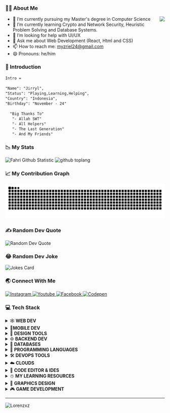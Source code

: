 ### 👨‍💻 About Me

<img align="right" height="175" src="https://user-images.githubusercontent.com/74038190/225813708-98b745f2-7d22-48cf-9150-083f1b00d6c9.gif"  />

<div align="left">

- 🔭 I’m currently pursuing my Master's degree in Computer Science
- 🌱 I’m currently learning Crypto and Network Security, Heuristic Problem Solving and Database Systems.
- 🤔 I’m looking for help with UI/UX
- 💬 Ask me about Web Development (React, Html and CSS)
- 📫 How to reach me: myzriel24@gmail.com
- 😄 Pronouns: he/him
  
</div>

### 💓 Introduction
```
Intro =

"Name": "Jirryl",
"Status": "Playing,Learning,Helping",
"Country": "Indonesia",
"Birthday": "November - 24"
   
  "Big Thanks To"
   "- Allah SWT"
   "- All Helpers"
   "- The Last Generation"
   "- And My Friends"
```

### 📉 My Stats

![Fahri Github Statistic](https://github-readme-stats.vercel.app/api?username=zrilaja&layout=compact&show_icons=true&theme=highcontrast&show_owner=true)
![github toplang](https://github-readme-stats.vercel.app/api/top-langs/?username=zrilaja&layout=compact&theme=highcontrast)

### 📈 My Contribution Graph
![Snake Contribution Animation](https://raw.githubusercontent.com/adeeteya/adeeteya/output/snake.svg)

### ✍️ Random Dev Quote
![Random Dev Quote](https://quotes-github-readme.vercel.app/api?type=horizontal&theme=dark)

### 😂 Random Dev Joke
![Jokes Card](https://readme-jokes.vercel.app/api?hideBorder)

### 🌏 Connect With Me

<a href="https://www.instagram.com/jirryl"> 
    <img src="https://img.shields.io/badge/Instagram-E4405F?style=for-the-badge&logo=instagram&logoColor=white" title="Instagram"  alt="Instagram"/>
</a>
<a href="https://www.youtube.com/@jirryl"> 
    <img src="https://img.shields.io/badge/YouTube-FF0000?style=for-the-badge&logo=youtube&logoColor=white" title="Youtube"  alt="Youtube"/>
</a>
<!-- <a href="mailto: myzriel24@gmail.com"> 
    <img src="https://img.shields.io/badge/Gmail-D14836?style=for-the-badge&logo=gmail&logoColor=white" title="Gmail"  alt="Gmail"/>
</a> -->
<!-- <a href="https://www.github.com/zrilaja"> 
    <img src="https://img.shields.io/badge/GitHub-100000?style=for-the-badge&logo=github&logoColor=white" title="GitHub"  alt="GitHub"/>
</a> -->
<!-- <a href="https://twitter.com/jirryl"> 
    <img src="https://img.shields.io/badge/Twitter-1DA1F2?style=for-the-badge&logo=twitter&logoColor=white" title="Twitter"  alt="Twitter"/>
</a> -->
<a href="https://www.facebook.com/profile.php?=100087370156118"> 
    <img src="https://img.shields.io/badge/Facebook-%231877F2.svg?style=for-the-badge&logo=Facebook&logoColor=white" title="Facebook"  alt="Facebook"/>
</a>
<!--<a  href="https://www.linkedin.com/company/hi-coders/">
    <img src="https://img.shields.io/badge/LinkedIn-0077B5?style=for-the-badge&logo=linkedin&logoColor=white" title="LinkedIn"  alt="LinkedIn"/>
</a>-->
<a href="https://codepen.io/jirryl"> 
    <img src="https://img.shields.io/badge/Codepen-000000?style=for-the-badge&logo=codepen&logoColor=white" title="Codepen"  alt="Codepen"/>
</a>
<br />

### 💻 Tech Stack

<details>
  <summary>🕸️ <b>WEB DEV</b></summary>
  
  [![HTML](https://img.shields.io/badge/HTML5-E34F26?style=for-the-badge&logo=html5&logoColor=white "HTML")][repo]
  [![CSS3](https://img.shields.io/badge/CSS3-1572B6?style=for-the-badge&logo=css3&logoColor=white "CSS")][repo]
  [![JavaScript](https://img.shields.io/badge/JavaScript-F7DF1E?style=for-the-badge&logo=javascript&logoColor=black "JavaScript")][repo]
  [![Typescript](https://img.shields.io/badge/TypeScript-007ACC?style=for-the-badge&logo=typescript&logoColor=white "Typescript")][repo]
  [![React](https://img.shields.io/badge/React-20232A?style=for-the-badge&logo=react&logoColor=61DAFB "React")][repo]
  [![Next JS](https://img.shields.io/badge/Next-black?style=for-the-badge&logo=next.js&logoColor=white "Next.js")][repo]
  [![Bootstrap](https://img.shields.io/badge/Bootstrap-563D7C?style=for-the-badge&logo=bootstrap&logoColor=white "Bootstrap")][repo]
  [![Sass](https://img.shields.io/badge/Sass-CC6699?style=for-the-badge&logo=sass&logoColor=white "SASS")][repo]
  [![PHP](https://img.shields.io/badge/PHP-777BB4?style=for-the-badge&logo=php&logoColor=white "PHP")][repo]
  [![JQuery](https://img.shields.io/badge/jQuery-0769AD?style=for-the-badge&logo=jquery&logoColor=white "JQuery")][repo]
  [![Material UI](https://img.shields.io/badge/Material--UI-%230081CB.svg?style=for-the-badge&logo=mui&logoColor=white "Material UI")][repo]
  [![Socket.io-client](https://img.shields.io/badge/Socket.io--client-black?style=for-the-badge&logo=socket.io&badgeColor=**010101** "Socket.io-client")][repo]
</details>

<details>
  <summary>📱<b>MOBILE DEV</b></summary>
  
  [![Flutter](https://img.shields.io/badge/Flutter-02569B?style=for-the-badge&logo=flutter&logoColor=white "Flutter")][repo]
  [![React Native](https://img.shields.io/badge/React_Native-20232A?style=for-the-badge&logo=react&logoColor=61DAFB "React Native")][repo]
</details>

<details>
  <summary>🍧 <b>DESIGN TOOLS</b></summary>
  
  [![Figma](https://img.shields.io/badge/figma-%23F24E1E.svg?style=for-the-badge&logo=figma&logoColor=white "Figma")][repo]
  [![Adobe XD](https://img.shields.io/badge/Adobe%20XD-470137?style=for-the-badge&logo=Adobe%20XD&logoColor=#FF61F6 "XD")][repo]
  [![Adobe Photoshop](https://img.shields.io/badge/adobe%20photoshop-%2331A8FF.svg?style=for-the-badge&logo=adobe%20photoshop&logoColor=white)][repo]
</details>

<details>
  <summary>⚙️ <b>BACKEND DEV</b></summary>

  [![](https://img.shields.io/badge/Node.js-43853D?style=for-the-badge&logo=node.js&logoColor=white "Nodejs")][repo]  
  [![Express js](https://img.shields.io/badge/Express.js-404D59?style=for-the-badge "Express js")][repo]  
  [![Socket.io](https://img.shields.io/badge/Socket.io-black?style=for-the-badge&logo=socket.io&badgeColor=010101 "Socket.io")][repo]  
  [![PHP](https://img.shields.io/badge/PHP-777BB4?style=for-the-badge&logo=php&logoColor=white "PHP")][repo]  
  [![Firebase](https://img.shields.io/badge/firebase-%23039BE5.svg?style=for-the-badge&logo=firebase "Firebase")][repo]  
  [![Python](https://img.shields.io/badge/python-3670A0?style=for-the-badge&logo=python&logoColor=ffdd54 "Python")][repo]  
  [![](https://img.shields.io/badge/Flask-000000?style=for-the-badge&logo=flask&logoColor=white)][repo]

</details>

<details>
  <summary>📅 <b>DATABASES</b></summary>

  [![Mongodb](https://img.shields.io/badge/MongoDB-4EA94B?style=for-the-badge&logo=mongodb&logoColor=white "Mongodb")][repo]  
  [![Redis](https://img.shields.io/badge/redis-%23DD0031.svg?style=for-the-badge&logo=redis&logoColor=white "Redis")][repo]  
  [![MySql](https://img.shields.io/badge/MySQL-00000F?style=for-the-badge&logo=mysql&logoColor=white "MySql")][repo]  
  [![SQLLite](https://img.shields.io/badge/SQLite-07405E?style=for-the-badge&logo=sqlite&logoColor=white "SQLLite")][repo]

</details>

<details>
  <summary>🎯 <b>PROGRAMMING LANGUAGES</b></summary>

  [![Dart](https://img.shields.io/badge/dart-%230175C2.svg?style=for-the-badge&logo=dart&logoColor=white "Dart")][repo]  
  [![C++](https://img.shields.io/badge/c++-%2300599C.svg?style=for-the-badge&logo=c%2B%2B&logoColor=white "C++")][repo]  
  [![C#](https://img.shields.io/badge/c%23-%23239120.svg?style=for-the-badge&logo=c-sharp&logoColor=white "C#")][repo]

</details>

<details>
  <summary>🛠️ <b>DEVOPS TOOLS</b></summary>

  [![Git](https://img.shields.io/badge/git-%23F05033.svg?style=for-the-badge&logo=git&logoColor=white "Git")][repo]  
  [![GitHub](https://img.shields.io/badge/github-%23121011.svg?style=for-the-badge&logo=github&logoColor=white "GitHub")][repo]  
  [![Docker](https://img.shields.io/badge/docker-%230db7ed.svg?style=for-the-badge&logo=docker&logoColor=white)][repo]  
  [![Apache](https://img.shields.io/badge/apache-%23D42029.svg?style=for-the-badge&logo=apache&logoColor=white "Apache")][repo]  
  [![Nginx](https://img.shields.io/badge/nginx-%23009639.svg?style=for-the-badge&logo=nginx&logoColor=white "Nginx")][repo]  
  [![NPM](https://img.shields.io/badge/NPM-%23000000.svg?style=for-the-badge&logo=npm&logoColor=white "Npm")][repo]  
  [![Postman](https://img.shields.io/badge/Postman-FF6C37?style=for-the-badge&logo=postman&logoColor=white "Postman")][repo]  
  [![Insomnia](https://img.shields.io/badge/Insomnia-black?style=for-the-badge&logo=insomnia&logoColor=5849BE "Insomnia")][repo]  
  [![Shell Scripts](https://img.shields.io/badge/Shell_Script-121011?style=for-the-badge&logo=gnu-bash&logoColor=white)][repo]  
  [![Linux](https://img.shields.io/badge/Linux-FCC624?style=for-the-badge&logo=linux&logoColor=black "Linux")][repo]

</details>

<details>
  <summary>☁️ <b>CLOUDS</b></summary>

  [![Google Cloud](https://img.shields.io/badge/GoogleCloud-%234285F4.svg?style=for-the-badge&logo=google-cloud&logoColor=white "Google Cloud")][repo]  
  [![AWS](https://img.shields.io/badge/Amazon-_AWS-FF9900?style=for-the-badge&logo=amazon-aws&logoColor=white "AWS")][repo]  
  [![Heroku](https://img.shields.io/badge/heroku-%23430098.svg?style=for-the-badge&logo=heroku&logoColor=white "Heroku")][repo]  
  [![Netlify](https://img.shields.io/badge/netlify-%23000000.svg?style=for-the-badge&logo=netlify&logoColor=#00C7B7 "Netlify")][repo]  
  [![Vercel](https://img.shields.io/badge/vercel-%23000000.svg?style=for-the-badge&logo=vercel&logoColor=white "Vercel")][repo]  
  [![Firebase](https://img.shields.io/badge/firebase-%23039BE5.svg?style=for-the-badge&logo=firebase "Firebase")][repo]

</details>

<details>
  <summary>📄 <b>CODE EDITOR & IDES</b></summary>

  [![Visual Studio Code](https://img.shields.io/badge/VS%20Code-0078d7.svg?style=for-the-badge&logo=visual-studio-code&logoColor=white "Visual Studio Code")][repo]  
  [![Visual Studio Code](https://img.shields.io/badge/VS%20Code%20Insider-24bfa5.svg?style=for-the-badge&logo=visual-studio-code&logoColor=white "Visual Studio Code")][repo]  
  [![Sublime Text](https://img.shields.io/badge/sublime_text-%23575757.svg?style=for-the-badge&logo=sublime-text&logoColor=important "Sublime Text")][repo]  
  [![Vim](https://img.shields.io/badge/VIM-%2311AB00.svg?style=for-the-badge&logo=vim&logoColor=white)][repo]  
  [![Android Studio](https://img.shields.io/badge/Android%20Studio-3DDC84.svg?style=for-the-badge&logo=android-studio&logoColor=white)][repo]  
  [![Jupyter Notebook](https://img.shields.io/badge/jupyter-%23FA0F00.svg?style=for-the-badge&logo=jupyter&logoColor=white)][repo]

</details>

<details>
  <summary>☃️ <b>MY LEARNING RESOURCES</b></summary>

  [![Stack Overflow](https://img.shields.io/badge/Stack%20Overflow-FE7A16?style=for-the-badge&logo=stack-overflow&logoColor=white "Stack Overflow")][repo]  
  [![W3Schools](https://img.shields.io/badge/W3Schools-1572B6?style=for-the-badge&logo=w3schools&logoColor=white "W3Schools")][repo]  
  [![MDN Web Docs](https://img.shields.io/badge/MDN_Web_Docs-black?style=for-the-badge&logo=mdn-web-docs&logoColor=white "MDN Web Docs")][repo]  
  [![Geeks for Geeks](https://img.shields.io/badge/GeeksforGeeks-2F8D46?style=for-the-badge&logo=geeksforgeeks&logoColor=white "Geeks for Geeks")][repo]  
  [![Udemy](https://img.shields.io/badge/Udemy-A435F0?style=for-the-badge&logo=udemy&logoColor=white "Udemy")][repo]  
  [![FreeCodeCamp](https://img.shields.io/badge/FreeCodeCamp-0A0A23?style=for-the-badge&logo=freecodecamp&logoColor=white "FreeCodeCamp")][repo]

</details>

<details>
  <summary>🎨 <b>GRAPHICS DESIGN</b></summary>

  [![Figma](https://img.shields.io/badge/Figma-F24E1E?style=for-the-badge&logo=figma&logoColor=white "Figma")][repo]  
  [![Canva](https://img.shields.io/badge/Canva-%2300C4CC.svg?style=for-the-badge&logo=Canva&logoColor=white "Canva")][repo]  
  [![Adobe Photoshop](https://img.shields.io/badge/adobephotoshop-%2331A8FF.svg?style=for-the-badge&logo=adobephotoshop&logoColor=white "Adobe Photoshop")][repo]  
  [![Adobe Illustrator](https://img.shields.io/badge/adobeillustrator-%23FF9A00.svg?style=for-the-badge&logo=adobeillustrator&logoColor=white "Adobe Illustrator")][repo]  
  [![Adobe XD](https://img.shields.io/badge/Adobe%20XD-470137?style=for-the-badge&logo=Adobe%20XD&logoColor=#FF61F6 "Adobe XD")][repo]  
  [![Corel Draw](https://img.shields.io/badge/CorelDraw-%23007AFF.svg?style=for-the-badge&logo=CorelDraw&logoColor=white "Corel Draw")][repo]

</details>

<details>
  <summary>🎮 <b>GAME DEVELOPMENT</b></summary>

  [![Unity](https://img.shields.io/badge/Unity-%23000000.svg?style=for-the-badge&logo=unity&logoColor=white "Unity")][repo]  
  [![Unreal Engine](https://img.shields.io/badge/unrealengine-%23313131.svg?style=for-the-badge&logo=unrealengine&logoColor=white "Unreal Engine")][repo]  
  [![Godot](https://img.shields.io/badge/godot-3582bb.svg?style=for-the-badge&logo=godot-engine&logoColor=white "Godot")][repo]  
  [![Blender](https://img.shields.io/badge/blender-%23F5792A.svg?style=for-the-badge&logo=blender&logoColor=white "Blender")][repo]

</details>

[medium]: https://medium.com/
[github]: https://github.com/
[google]: https://www.google.com
[mdn]: https://developer.mozilla.org/en-US/
[wiki]: https://en.wikipedia.org/wiki/Main_Page
[quora]: https://www.quora.com/
[doc]: https://www.digitalocean.com/community
[udemy]: https://www.udemy.com/
[gog]: https://www.geeksforgeeks.org/
[fcc]: https://www.freecodecamp.org/
[sof]: https://stackoverflow.com/
[repo]: https://github.com/lorenzxz?tab=repositories

<hr />

<img src="https://moe-counter.glitch.me/get/@Anya_v2-Md?theme=gelbooru" width="300" height="150" alt="Lorenzxz">
